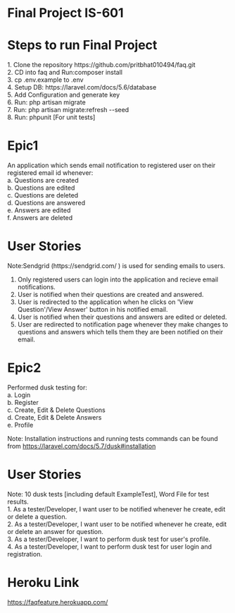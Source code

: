 # Final Project IS-601

<h1>Steps to run Final Project</h1>
1. Clone the repository https://github.com/pritbhat010494/faq.git <br>
2. CD into faq and Run:composer install<br>
3. cp .env.example to .env<br>
4. Setup DB: https://laravel.com/docs/5.6/database<br>
5. Add Configuration and generate key<br>
6. Run: php artisan migrate<br>
7. Run: php artisan migrate:refresh --seed <br>
8. Run: phpunit [For unit tests]

<h1>Epic1</h1>
An application which sends email notification to registered user on their registered email id whenever:<br>
a. Questions are created<br>
b. Questions are edited<br>
c. Questions are deleted<br>
d. Questions are answered<br>
e. Answers are edited<br>
f. Answers are deleted<br>

<h1>User Stories</h1>
Note:Sendgrid (https://sendgrid.com/ ) is used for sending emails to users.<br>

1. Only registered users can login into the application and recieve email notifications.<br>
2. User is notified when their questions are created and answered.<br>
3. User is redirected to the application when he clicks on 'View Question'/View Answer' button in his notified email.<br>
4. User is notified when their questions and answers are edited or deleted.<br>
5. User are redirected to notification page whenever they make changes to questions and answers which tells them they are been notified on their email.

<h1>Epic2</h1>
Performed dusk testing for:<br>
a. Login <br>
b. Register <br>
c. Create, Edit & Delete Questions<br>
d. Create, Edit & Delete Answers<br>
e. Profile<br>


Note: Installation instructions and running tests commands can be found from https://laravel.com/docs/5.7/dusk#installation <br>

<h1>User Stories</h1>
Note: 10 dusk tests [including default ExampleTest], Word File for test results.<br>
1. As a tester/Developer, I want user to be notified whenever he create, edit or delete a question.<br>
2. As a tester/Developer, I want user to be notified whenever he create, edit or delete an answer for  question.<br>
3. As a tester/Developer, I want to perform dusk test for user's profile.<br>
4. As a tester/Developer, I want to perform dusk test for user login and registration.<br>

<h1>Heroku Link</h1>

https://faqfeature.herokuapp.com/


